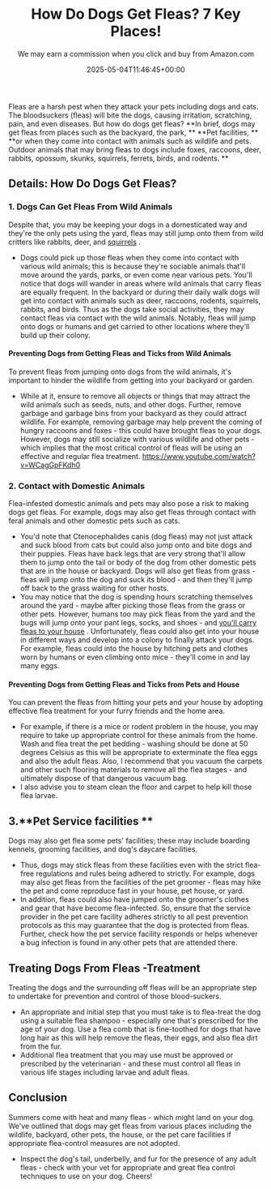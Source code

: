 ﻿---
author: We may earn a commission when you click and buy from Amazon.com
layout: post
title: How Do Dogs Get Fleas? 7 Key Places!
date: '2025-05-04T11:46:45+00:00'
categories:
- Fleas
- Guide
tags: []
slug: /how-do-dogs-get-fleas/
lastmod: 2025-05-07T12:21:27+03:00
---

Fleas are a harsh pest when they attack your pets including dogs and cats. The bloodsuckers (fleas) will bite the dogs, causing irritation, scratching, pain, and even diseases. But how do dogs get fleas?
**In brief, dogs may get fleas from places such as the backyard, the park, **
**Pet facilities, **
**or when they come into contact with animals such as wildlife and pets. Outdoor animals that may bring fleas to dogs include foxes, raccoons, deer, rabbits, opossum, skunks, squirrels, ferrets, birds, and rodents. **
## Details: How Do Dogs Get Fleas?
### 1. Dogs Can Get Fleas From Wild Animals
Despite that, you may be keeping your dogs in a domesticated way and they're the only pets using the yard, fleas may still jump onto them from wild critters like rabbits, deer, and
[squirrels](https://pestpolicy.com/how-to-get-rid-of-squirrels-in-the-yard/)
.
- Dogs could pick up those fleas when they come into contact with various wild animals; this is because they're sociable animals that'll move around the yards, parks, or even come near various pets.
You'll notice that dogs will wander in areas where wild animals that carry fleas are equally frequent. In the backyard or during their daily walk dogs will get into contact with animals such as
deer, raccoons, rodents, squirrels, rabbits, and birds.
Thus as the dogs take social activities, they may contact fleas via contact with the wild animals. Notably, fleas will jump onto dogs or humans and get carried to other locations where they'll build up their colony.
#### Preventing Dogs from Getting Fleas and Ticks from Wild Animals
To prevent fleas from jumping onto dogs from the wild animals, it's important to hinder the wildlife from getting into your backyard or garden.
- While at it, ensure to remove all objects or things that may attract the wild animals such as seeds, nuts, and other dogs.
Further, remove garbage and garbage bins from your backyard as they could attract wildlife. For example, removing garbage may help prevent the coming of hungry
raccoons and foxes - this could have brought fleas to your dogs.
However, dogs may still socialize with various wildlife and other pets -which implies that the most critical control of fleas will be using an effective and regular flea treatment.
https://www.youtube.com/watch?v=WCagGpFKdh0
### 2. Contact with Domestic Animals
Flea-infested domestic animals and pets may also pose a risk to making dogs get fleas. For example, dogs may also get fleas through contact with feral animals and other domestic pets such as cats.
- You'd note that Ctenocephalides canis (dog fleas) may not just attack and suck blood from cats but could also jump onto and bite dogs and their puppies.
Fleas have back legs that are very strong that'll allow them to jump onto the tail or body of the dog from other domestic pets that are in the house or backyard.
Dogs will also get fleas from grass - fleas will jump onto the dog and suck its blood - and then they'll jump off back to the grass waiting for other hosts.
- You may notice that the dog is spending hours scratching themselves around the yard - maybe after picking those fleas from the grass or other pets.
However, humans too may pick fleas from the yard and the bugs will jump onto your pant legs, socks, and shoes - and
[you'll carry fleas to your house](https://pestpolicy.com/can-humans-carry-fleas-from-one-home-to-another/)
.
Unfortunately, fleas could also get into your house in different ways and develop into a colony to finally attack your dogs. For example, fleas could into the house by
hitching pets and clothes worn by humans or even climbing onto mice - they'll come in and lay many eggs.
#### Preventing Dogs from Getting Fleas and Ticks from Pets and House
You can prevent the fleas from hitting your pets and your house by adopting effective flea treatment for your
furry friends and the home area.
- For example, if there is a mice or rodent problem in the house, you may require to take up appropriate control for these animals from the home.
Wash and flea treat the pet bedding - washing should be done at 50 degrees Celsius as this will be appropriate to exterminate the flea eggs and also the adult fleas.
Also, I recommend that you vacuum the carpets and other such flooring materials to remove all the flea stages - and ultimately dispose of that dangerous vacuum bag.
- I also advise you to steam clean the floor and carpet to help kill those flea larvae.
## 3.**Pet Service facilities **
Dogs may also get flea some pets' facilities; these may include
boarding kennels, grooming facilities, and dog's daycare facilities.
- Thus, dogs may stick fleas from these facilities even with the strict flea-free regulations and rules being adhered to strictly.
For example, dogs may also get fleas from the facilities of the pet groomer - fleas may hike the pet and come reproduce fast in your house, pet house, or yard.
- In addition, fleas could also have jumped onto the groomer's clothes and gear that have become flea-infected.
So, ensure that the service provider in the pet care facility adheres strictly to all pest prevention
protocols as this may guarantee that the dog is protected from fleas.
Further, check how the pet service facility responds or helps whenever a bug infection is found in any other pets that are attended there.
## Treating Dogs From Fleas -**Treatment**
Treating the dogs and the surrounding off fleas will be an appropriate step to undertake for prevention and control of those blood-suckers.
- An appropriate and initial step that you must take is to flea-treat the dog using a suitable flea shampoo - especially one that's prescribed for the age of your dog.
Use a flea comb that is fine-toothed for dogs that have long hair as this will help remove the fleas, their eggs, and also flea dirt from the fur.
- Additional flea treatment that you may use must be approved or prescribed by the veterinarian - and these must control all fleas in various life stages including larvae and adult fleas.
## Conclusion
Summers come with heat and many fleas - which might land on your dog. We've outlined that dogs may get fleas from various places including the wildlife, backyard, other pets, the house, or the pet care facilities if appropriate flea-control measures are not adopted.
- Inspect the dog's tail, underbelly, and fur for the presence of any adult fleas - check with your vet for appropriate and great flea control techniques to use on your dog.
Cheers!